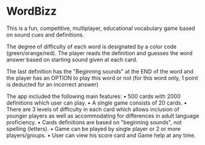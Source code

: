 WordBizz
========
This is a fun, competitive, multiplayer, educational vocabulary game based on sound cues and definitions.


The degree of difficulty of each word is designated by a color code (green/orange/red). The player reads the definition and guesses the word answer based on starting sound given at each card.

The last definition has the "Beginning sounds" at the END of the word and the player has an OPTION to play this word or not (for this word only, 1 point is deducted for an incorrect answer)

The app included the following main features:
• 500 cards with 2000 definitions which user can play.
• A single game consists of 20 cards.
• There are 3 levels of difficulty in each card which allows inclusion of younger players as well as accommodating for differences in adult language proficiency.
• Cards definitions are based on "beginning sounds", not spelling (letters).
• Game can be played by single player or 2 or more players/groups.
• User can view his score card and Game help at any time.

